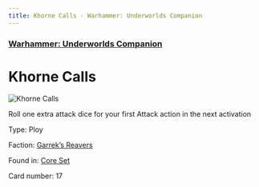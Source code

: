 ```yaml
---
title: Khorne Calls - Warhammer: Underworlds Companion
---
```


### [Warhammer: Underworlds Companion](https://guidokessels.github.io/wh-underworlds)

  

# Khorne Calls

![Khorne Calls](https://warhammerunderworlds.com/wp-content/uploads/sites/6/2017/12/017_ENG-Khorne-Calls.png)

Roll one extra attack dice for your first Attack action in the next activation

Type: Ploy

Faction: [Garrek’s Reavers](https://guidokessels.github.io/wh-underworlds/factions/garreks-reavers)

Found in: [Core Set](https://guidokessels.github.io/wh-underworlds/locations/core-set)

Card number: 17
